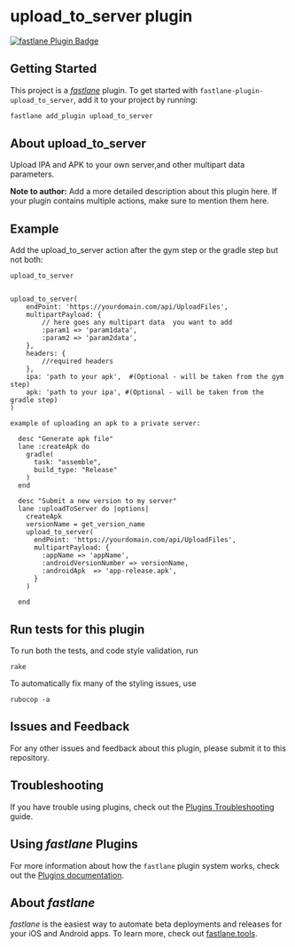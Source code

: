 # upload_to_server plugin

[![fastlane Plugin Badge](https://rawcdn.githack.com/fastlane/fastlane/master/fastlane/assets/plugin-badge.svg)](https://rubygems.org/gems/fastlane-plugin-upload_to_server)

## Getting Started

This project is a [_fastlane_](https://github.com/fastlane/fastlane) plugin. To get started with `fastlane-plugin-upload_to_server`, add it to your project by running:

```bash
fastlane add_plugin upload_to_server
```

## About upload_to_server

Upload IPA and APK to your own server,and other multipart data parameters.

**Note to author:** Add a more detailed description about this plugin here. If your plugin contains multiple actions, make sure to mention them here.

## Example

Add the upload_to_server action after the gym step or the gradle step but not both:


```
upload_to_server
```

```

upload_to_server(
    endPoint: 'https://yourdomain.com/api/UploadFiles',
    multipartPayload: {
        // here goes any multipart data  you want to add 
        :param1 => 'param1data',
        :param2 => 'param2data',
    },
    headers: {
        //required headers
    },
    ipa: 'path to your apk',  #(Optional - will be taken from the gym step)
    apk: 'path to your ipa', #(Optional - will be taken from the gradle step) 
)

example of uploading an apk to a private server:

  desc "Generate apk file"
  lane :createApk do 
    gradle(
      task: "assemble",
      build_type: "Release"
    )
  end

  desc "Submit a new version to my server"
  lane :uploadToServer do |options|
    createApk
    versionName = get_version_name
    upload_to_server(
      endPoint: 'https://yourdomain.com/api/UploadFiles',
      multipartPayload: {
        :appName => 'appName',
        :androidVersionNumber => versionName,
        :androidApk  => 'app-release.apk',
      }
    )

  end

```
## Run tests for this plugin

To run both the tests, and code style validation, run

```
rake
```

To automatically fix many of the styling issues, use
```
rubocop -a
```

## Issues and Feedback

For any other issues and feedback about this plugin, please submit it to this repository.

## Troubleshooting

If you have trouble using plugins, check out the [Plugins Troubleshooting](https://docs.fastlane.tools/plugins/plugins-troubleshooting/) guide.

## Using _fastlane_ Plugins

For more information about how the `fastlane` plugin system works, check out the [Plugins documentation](https://docs.fastlane.tools/plugins/create-plugin/).

## About _fastlane_

_fastlane_ is the easiest way to automate beta deployments and releases for your iOS and Android apps. To learn more, check out [fastlane.tools](https://fastlane.tools).
